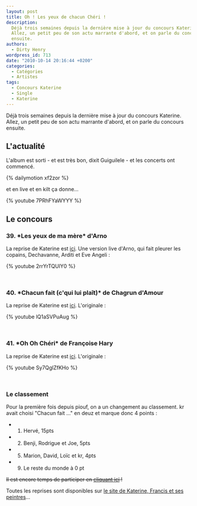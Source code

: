 ```yaml
---
layout: post
title: Oh ! Les yeux de chacun Chéri !
description:
  Déjà trois semaines depuis la dernière mise à jour du concours Katerine.
  Allez, un petit peu de son actu marrante d'abord, et on parle du concours
  ensuite.
authors:
  - Dirty Henry
wordpress_id: 713
date: "2010-10-14 20:16:44 +0200"
categories:
  - Catégories
  - Artistes
tags:
  - Concours Katerine
  - Single
  - Katerine
---
```


Déjà trois semaines depuis la dernière mise à jour du concours Katerine. Allez,
un petit peu de son actu marrante d'abord, et on parle du concours ensuite.

<h2>L'actualité</h2>

L'album est sorti - et est très bon, dixit Guiguilele - et les concerts ont
commencé.

{% dailymotion xf2zor %}

et en live et en kilt ça donne…

{% youtube 7PRhFYaWYYY %}

<h2>Le concours</h2>

<h3>39. *Les yeux de ma mère* d'Arno</h3>

La reprise de Katerine est
[ici](http://www.katerinefrancisetsespeintres.com/mere.html). Une version live
d'Arno, qui fait pleurer les copains, Dechavanne, Arditi et Eve Angeli :

{% youtube 2rrYrTQUlY0 %}

&nbsp;

<h3>40. *Chacun fait (c'qui lui plaît)* de Chagrun d'Amour</h3>

La reprise de Katerine est
[ici](http://www.katerinefrancisetsespeintres.com/chacun.html). L'originale :

{% youtube lQ1aSVPuAug %}

&nbsp;

<h3>41. *Oh Oh Chéri* de Françoise Hary</h3>

La reprise de Katerine est
[ici](http://www.katerinefrancisetsespeintres.com/cheri.html). L'originale :

{% youtube Sy7QglZfKHo %}

&nbsp;

<h3>Le classement</h3>

Pour la première fois depuis piouf, on a un changement au classement. kr avait
choisi "Chacun fait …" en deuz et marque donc 4 points :

- 1. Hervé, 15pts
- 2. Benji, Rodrigue et Joe, 5pts
- 5. Marion, David, Loïc et kr, 4pts
- 9. Le reste du monde à 0 pt

<strike>Il est encore temps de participer en [cliquant ici](569) !</strike>

Toutes les reprises sont disponibles sur
[le site de Katerine, Francis et ses peintres](http://www.katerinefrancisetsespeintres.com/)…
